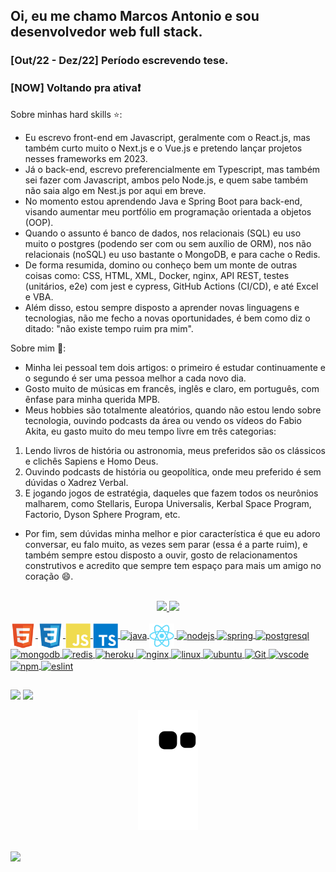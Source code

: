 ## Oi, eu me chamo Marcos Antonio e sou desenvolvedor web full stack.

### [Out/22 - Dez/22] Período escrevendo tese.
### [NOW] Voltando pra ativa:exclamation:

Sobre minhas hard skills :star::
- Eu escrevo front-end em Javascript, geralmente com o React.js, mas também curto muito o Next.js e o Vue.js e pretendo lançar projetos nesses frameworks em 2023. 
- Já o back-end, escrevo preferencialmente em Typescript, mas também sei fazer com Javascript, ambos pelo Node.js, e quem sabe também não saia algo em Nest.js por aqui em breve. 
- No momento estou aprendendo Java e Spring Boot para back-end, visando aumentar meu portfólio em programação orientada a objetos (OOP).
- Quando o assunto é banco de dados, nos relacionais (SQL) eu uso muito o postgres (podendo ser com ou sem auxílio de ORM), nos não relacionais (noSQL) eu uso bastante o MongoDB, e para cache o Redis.
- De forma resumida, domino ou conheço bem um monte de outras coisas como: CSS, HTML, XML, Docker, nginx, API REST, testes (unitários, e2e) com jest e cypress, GitHub Actions (CI/CD), e até Excel e VBA.
- Além disso, estou sempre disposto a aprender novas linguagens e tecnologias, não me fecho a novas oportunidades, é bem como diz o ditado: "não existe tempo ruim pra mim".

Sobre mim :panda_face::
- Minha lei pessoal tem dois artigos: o primeiro é estudar continuamente e o segundo é ser uma pessoa melhor a cada novo dia. 
- Gosto muito de músicas em francês, inglês e claro, em português, com ênfase para minha querida MPB.
- Meus hobbies são totalmente aleatórios, quando não estou lendo sobre tecnologia, ouvindo podcasts da área ou vendo os vídeos do Fabio Akita, eu gasto muito do meu tempo livre em três categorias:
1. Lendo livros de história ou astronomia, meus preferidos são os clássicos e clichês Sapiens e Homo Deus.
2. Ouvindo podcasts de história ou geopolítica, onde meu preferido é sem dúvidas o Xadrez Verbal.
3. E jogando jogos de estratégia, daqueles que fazem todos os neurônios malharem, como Stellaris, Europa Universalis, Kerbal Space Program, Factorio, Dyson Sphere Program, etc.
- Por fim, sem dúvidas minha melhor e pior característica é que eu adoro conversar, eu falo muito, as vezes sem parar (essa é a parte ruim), e também sempre estou disposto a ouvir, gosto de relacionamentos construtivos e acredito que sempre tem espaço para mais um amigo no coração :smile:.

<br>
<div align="center">
  <a href="https://github.com/marcos-asdes">
  <img height="160em" src="https://github-readme-stats.vercel.app/api?username=marcos-asdes&hide=none&show_icons=true&theme=tokyonight&include_all_commits=true&count_private=true"/>
  <img height="160em" src="https://github-readme-stats.vercel.app/api/top-langs/?username=marcos-asdes&layout=compact&langs_count=7&theme=tokyonight"/>
</div>
<div style="display: inline_block"><br>
  <img align="center" alt="HTML" height="40" width="40" src="https://raw.githubusercontent.com/devicons/devicon/master/icons/html5/html5-original.svg">
  <img align="center" alt="CSS" height="40" width="40" src="https://raw.githubusercontent.com/devicons/devicon/master/icons/css3/css3-original.svg">
  <img align="center" alt="Js" height="40" width="40" src="https://raw.githubusercontent.com/devicons/devicon/master/icons/javascript/javascript-plain.svg">
  <img align="center" alt="Ts" height="40" width="40" src="https://raw.githubusercontent.com/devicons/devicon/master/icons/typescript/typescript-plain.svg">
  <img align="center" alt="java" height="40" width="40" src="https://cdn.jsdelivr.net/gh/devicons/devicon/icons/java/java-original.svg" />
  
  <img align="center" alt="React" height="40" width="40" src="https://raw.githubusercontent.com/devicons/devicon/master/icons/react/react-original.svg">
  <img align="center" alt="nodejs" height="40" width="40" src="https://cdn.jsdelivr.net/gh/devicons/devicon/icons/nodejs/nodejs-original.svg" />
  <img align="center" alt="spring" height="40" width="40" src="https://cdn.jsdelivr.net/gh/devicons/devicon/icons/spring/spring-original.svg" />
  
  <img align="center" alt="postgresql" height="40" width="40" src="https://cdn.jsdelivr.net/gh/devicons/devicon/icons/postgresql/postgresql-original.svg" />
  <img align="center" alt="mongodb" height="40" width="40" src="https://cdn.jsdelivr.net/gh/devicons/devicon/icons/mongodb/mongodb-original.svg" />
  <img align="center" alt="redis" height="40" width="40" src="https://cdn.jsdelivr.net/gh/devicons/devicon/icons/redis/redis-original.svg" />
  
  <img align="center" alt="heroku" height="40" width="40" src="https://cdn.jsdelivr.net/gh/devicons/devicon/icons/heroku/heroku-plain.svg" />
  <img align="center" alt="nginx" height="40" width="40" src="https://cdn.jsdelivr.net/gh/devicons/devicon/icons/nginx/nginx-original.svg" />
  
  <img align="center" alt="linux" height="40" width="40" src="https://cdn.jsdelivr.net/gh/devicons/devicon/icons/linux/linux-original.svg" />
  <img align="center" alt="ubuntu" height="40" width="40" src="https://cdn.jsdelivr.net/gh/devicons/devicon/icons/ubuntu/ubuntu-plain.svg" />
  <img align="center" alt="Git" height="40" width="40" src="https://cdn.jsdelivr.net/gh/devicons/devicon/icons/git/git-original.svg">
  <img align="center" alt="vscode" height="40" width="40" src="https://cdn.jsdelivr.net/gh/devicons/devicon/icons/vscode/vscode-original.svg" />
  <img align="center" alt="npm" height="40" width="40" src="https://cdn.jsdelivr.net/gh/devicons/devicon/icons/npm/npm-original-wordmark.svg" />
  <img align="center" alt="eslint" height="40" width="40" src="https://cdn.jsdelivr.net/gh/devicons/devicon/icons/eslint/eslint-original.svg" />
  
  <!--FUTURE--><!--<img align="center" alt="vuejs" height="40" width="40" src="https://cdn.jsdelivr.net/gh/devicons/devicon/icons/vuejs/vuejs-original.svg" />-->
  <!--FUTURE--><!--<img align="center" alt="nextjs" height="40" width="40" src="https://cdn.jsdelivr.net/gh/devicons/devicon/icons/nextjs/nextjs-original.svg" />-->
  <!--FUTURE--><!--<img align="center" alt="nestjs" height="40" width="40" src="https://cdn.jsdelivr.net/gh/devicons/devicon/icons/nestjs/nestjs-plain.svg" />-->
  <!--FUTURE--><!--<img align="center" alt="svelte" height="40" width="40" src="https://cdn.jsdelivr.net/gh/devicons/devicon/icons/svelte/svelte-original.svg" />-->
  <!--FUTURE--><!--<img align="center" alt="python" height="30" width="40" src="https://raw.githubusercontent.com/devicons/devicon/master/icons/python/python-original.svg">-->
</div>
  
##
<a href="mailto:marco.engc@poli.ufrj.br"><img src="https://img.shields.io/badge/Gmail-D14836?style=for-the-badge&logo=gmail&logoColor=white" target="_blank"></a>
<a href="https://www.linkedin.com/in/marcos-asdes/" target="_blank"><img src="https://img.shields.io/badge/-LinkedIn-%230077B5?style=for-the-badge&logo=linkedin&logoColor=white" target="_blank"></a>
  
<div align="center">
  <img src="https://github.com/marcos-asdes/marcos-asdes/blob/output/github-contribution-grid-snake.svg">
</div>
  
<br>
  
![](https://komarev.com/ghpvc/?username=marcos-asdes)
